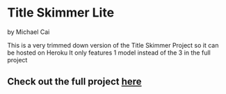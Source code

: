 # Title Skimmer Lite
by Michael Cai

This is a very trimmed down version of the Title Skimmer Project so it can be hosted on Heroku
It only features 1 model instead of the 3 in the full project

## Check out the full project [here](https://github.com/michael0419/TitleSkimmer)
